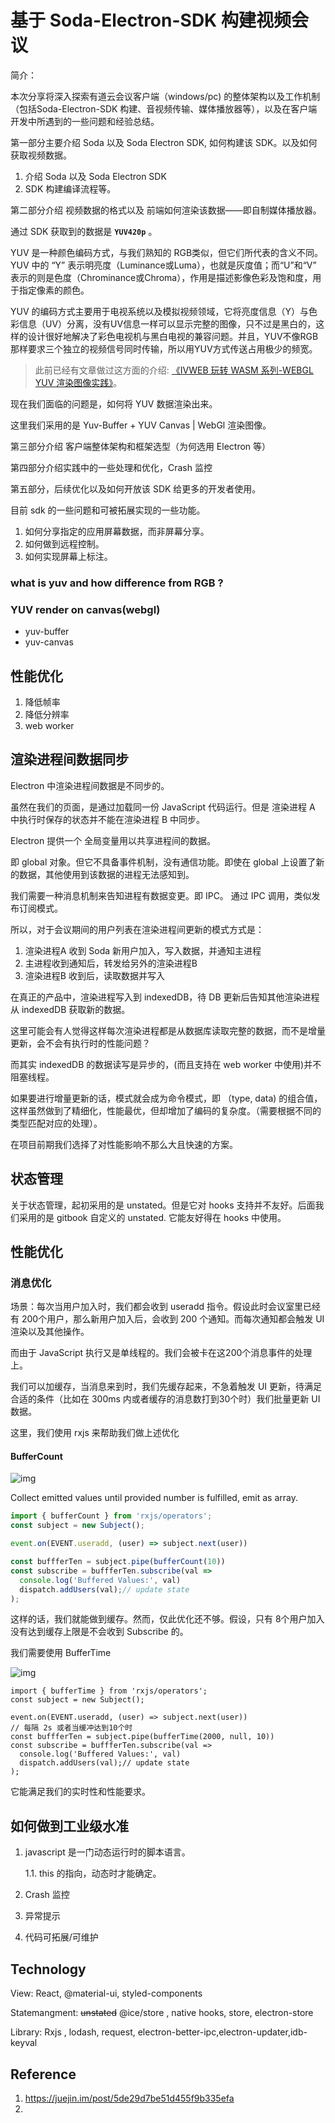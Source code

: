 # 基于 Soda-Electron-SDK 构建视频会议




简介：

本次分享将深入探索有道云会议客户端（windows/pc) 的整体架构以及工作机制（包括Soda-Electron-SDK 构建、音视频传输、媒体播放器等），以及在客户端开发中所遇到的一些问题和经验总结。



第一部分主要介绍 Soda 以及 Soda Electron SDK, 如何构建该 SDK。以及如何获取视频数据。

1. 介绍 Soda 以及 Soda Electron SDK
2. SDK 构建编译流程等。

第二部分介绍 视频数据的格式以及 前端如何渲染该数据——即自制媒体播放器。





通过 SDK 获取到的数据是 **`YUV420p`** 。

YUV 是一种颜色编码方式，与我们熟知的 RGB类似，但它们所代表的含义不同。YUV 中的 “Y” 表示明亮度（Luminance或Luma），也就是灰度值；而“U”和“V” 表示的则是色度（Chrominance或Chroma），作用是描述影像色彩及饱和度，用于指定像素的颜色。

YUV 的编码方式主要用于电视系统以及模拟视频领域，它将亮度信息（Y）与色彩信息（UV）分离，没有UV信息一样可以显示完整的图像，只不过是黑白的，这样的设计很好地解决了彩色电视机与黑白电视的兼容问题。并且，YUV不像RGB那样要求三个独立的视频信号同时传输，所以用YUV方式传送占用极少的频宽。

> 此前已经有文章做过这方面的介绍: [《IVWEB 玩转 WASM 系列-WEBGL YUV 渲染图像实践》](https://juejin.im/post/5de29d7be51d455f9b335efa)。



现在我们面临的问题是，如何将 YUV 数据渲染出来。

这里我们采用的是 Yuv-Buffer + YUV Canvas | WebGl 渲染图像。



第三部分介绍 客户端整体架构和框架选型（为何选用 Electron 等）



第四部分介绍实践中的一些处理和优化，Crash 监控



第五部分，后续优化以及如何开放该 SDK 给更多的开发者使用。

目前 sdk 的一些问题和可被拓展实现的一些功能。

1. 如何分享指定的应用屏幕数据，而非屏幕分享。
2. 如何做到远程控制。
3. 如何实现屏幕上标注。





###  what is yuv and how difference from RGB ?




### YUV render on canvas(webgl)
- yuv-buffer
- yuv-canvas

## 性能优化
1. 降低帧率
2. 降低分辨率
3. web worker


## 渲染进程间数据同步

Electron 中渲染进程间数据是不同步的。

虽然在我们的页面，是通过加载同一份 JavaScript 代码运行。但是 渲染进程 A 中执行时保存的状态并不能在渲染进程 B 中同步。

Electron 提供一个 全局变量用以共享进程间的数据。

即 global 对象。但它不具备事件机制，没有通信功能。即使在 global 上设置了新的数据，其他使用到该数据的进程无法感知到。

我们需要一种消息机制来告知进程有数据变更。即 IPC。
通过 IPC 调用，类似发布订阅模式。

所以，对于会议期间的用户列表在渲染进程间更新的模式方式是：

1. 渲染进程A 收到 Soda 新用户加入，写入数据，并通知主进程
2. 主进程收到通知后，转发给另外的渲染进程B
3. 渲染进程B 收到后，读取数据并写入

在真正的产品中，渲染进程写入到 indexedDB，待 DB 更新后告知其他渲染进程从 indexedDB 获取新的数据。

这里可能会有人觉得这样每次渲染进程都是从数据库读取完整的数据，而不是增量更新，会不会有执行时的性能问题？

而其实 indexedDB 的数据读写是异步的，(而且支持在 web worker 中使用)并不阻塞线程。

如果要进行增量更新的话，模式就会成为命令模式，即 （type, data) 的组合值，这样虽然做到了精细化，性能最优，但却增加了编码的复杂度。（需要根据不同的类型匹配对应的处理）。

在项目前期我们选择了对性能影响不那么大且快速的方案。

## 状态管理

关于状态管理，起初采用的是 unstated。但是它对 hooks 支持并不友好。后面我们采用的是 gitbook 自定义的 unstated. 它能友好得在 hooks 中使用。



## 性能优化

### 消息优化

场景：每次当用户加入时，我们都会收到 useradd 指令。假设此时会议室里已经有 200个用户，那么新用户加入后，会收到 200 个通知。而每次通知都会触发 UI 渲染以及其他操作。

而由于 JavaScript 执行又是单线程的。我们会被卡在这200个消息事件的处理上。



我们可以加缓存，当消息来到时，我们先缓存起来，不急着触发 UI 更新，待满足合适的条件（比如在 300ms 内或者缓存的消息数打到30个时）我们批量更新 UI 数据。



这里，我们使用 rxjs 来帮助我们做上述优化



#### BufferCount 

![img](https://cn.rx.js.org/img/bufferCount.png)

Collect emitted values until provided number is fulfilled, emit as array. 



```javascript
import { bufferCount } from 'rxjs/operators';
const subject = new Subject();

event.on(EVENT.useradd, (user) => subject.next(user))

const buffferTen = subject.pipe(bufferCount(10))
const subscribe = buffferTen.subscribe(val =>
  console.log('Buffered Values:', val)
  dispatch.addUsers(val);// update state
);
```

这样的话，我们就能做到缓存。然而，仅此优化还不够。假设，只有 8个用户加入没有达到缓存上限是不会收到 Subscribe 的。



我们需要使用 BufferTime

![img](https://cn.rx.js.org/img/bufferTime.png)

```
import { bufferTime } from 'rxjs/operators';
const subject = new Subject();

event.on(EVENT.useradd, (user) => subject.next(user))
// 每隔 2s 或者当缓冲达到10个时
const buffferTen = subject.pipe(bufferTime(2000, null, 10))
const subscribe = buffferTen.subscribe(val =>
  console.log('Buffered Values:', val)
  dispatch.addUsers(val);// update state
);
```

它能满足我们的实时性和性能要求。

## 如何做到工业级水准

1. javascript 是一门动态运行时的脚本语言。

   1.1.  this 的指向，动态时才能确定。

2. Crash 监控

3. 异常提示

4. 代码可拓展/可维护

## Technology

View: React,  @material-ui, styled-components

Statemangment: <del>unstated</del>  @ice/store , native hooks, store, electron-store

Library: Rxjs , lodash, request, electron-better-ipc,electron-updater,idb-keyval





## Reference

1. https://juejin.im/post/5de29d7be51d455f9b335efa
2. 